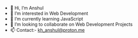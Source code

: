 - 👋 Hi, I’m Anshul
- 👀 I’m interested in Web Development
- 🌱 I’m currently learning JavaScript
- 💞️ I’m looking to collaborate on Web Development Projects
- 📫 Contact:- kh_anshul@proton.me

<!---
kh-anshul/kh-anshul is a ✨ special ✨ repository because its `README.md` (this file) appears on your GitHub profile.
You can click the Preview link to take a look at your changes.
--->
